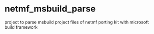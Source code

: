 netmf_msbuild_parse
===================

project to parse msbuild project files of netmf porting kit with microsoft build framework

